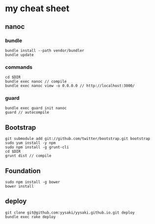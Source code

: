 # my cheat sheet
## nanoc
### bundle

    bundle install --path vendor/bundler
    bundle update

### commands

    cd $DIR
    bundle exec nanoc // compile
    bundle exec nanoc view -o 0.0.0.0 // http://localhost:3000/

### guard

    bundle exec guard init nanoc
    guard // autocompile

## Bootstrap

    git submodule add git://github.com/twitter/bootstrap.git bootstrap
    sudo yum install -y npm
    sudo npm install -g grunt-cli
    cd $DIR
    grunt dist // compile

## Foundation

    sudo npm install -g bower
    bower install

## deploy

    git clone git@github.com:yysaki/yysaki.github.io.git deploy
    bundle exec rake deploy
